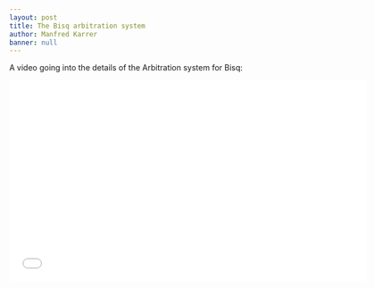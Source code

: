 ```yaml
---
layout: post
title: The Bisq arbitration system
author: Manfred Karrer
banner: null
---
```

A video going into the details of the Arbitration system for Bisq:

<iframe src="//player.vimeo.com/video/110391149" width="640" height="360" frameborder="0" allowfullscreen="allowfullscreen"></iframe>

